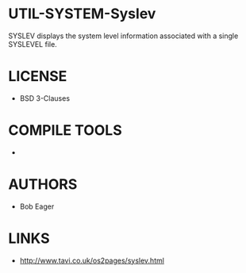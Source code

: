 # UTIL-SYSTEM-Syslev
SYSLEV displays the system level information associated with a single SYSLEVEL file. 

LICENSE
===============
* BSD 3-Clauses

COMPILE TOOLS
===============
* 
 
AUTHORS
===============
* Bob Eager

LINKS
===============
* http://www.tavi.co.uk/os2pages/syslev.html
